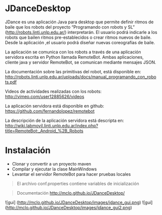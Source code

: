 JDanceDesktop
=============
JDance es una aplicación Java para desktop que permite definir ritmos de baile que los robots del proyecto “Programando con robots y SL” (http://robots.linti.unlp.edu.ar/) interpretarán. El usuario podrá indicarle a los robots que bailen ritmos pre-establecidos o crear ritmos nuevos de baile. Desde la aplicación ,el usuario podrá diseñar nuevas coreografías de baile.

La aplicación se comunica con los robots a través de una aplicación servidora escrita en Python llamada RemoteBot. Ambas aplicaciones, cliente java y servidor RemoteBot, se comunican mediante mensajes JSON.

La documentación sobre las primitivas del robot, está disponible en: http://robots.linti.unlp.edu.ar/uploads/docs/manual_programando_con_robots.pdf

Videos de actividades realizadas con los robots: http://vimeo.com/user12885626/videos

La aplicación servidora está disponible en github: https://github.com/fernandolopez/remotebot

La descripción de la aplicación servidora está descripta en: http://wiki.labmovil.linti.unlp.edu.ar/index.php?title=RemoteBot:_Android_%2B_Robots

Instalación
=============
* Clonar y convertir a un proyecto maven
* Compilar y ejecutar la clase MainWindows
* Levantar el servidor RemoteBot para hacer pruebas locales

>El archivo conf.properties contiene variables de inicialización

>Documentación http://mclo.github.io/JDanceDesktop/

![gui] (http://mclo.github.io/JDanceDesktop/images/jdance_gui.png)
![gui] (http://mclo.github.io/JDanceDesktop/images/jdance_gui2.png)
